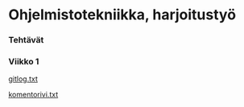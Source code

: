 # Ohjelmistotekniikka, harjoitustyö
### Tehtävät
### Viikko 1

[gitlog.txt](https://github.com/HiskiR/ot-harjoitustyo/blob/master/laskarit/viikko1/gitlog.txt)

[komentorivi.txt](https://github.com/HiskiR/ot-harjoitustyo/blob/master/laskarit/viikko1/komentorivi.txt)
